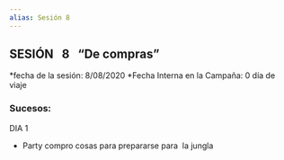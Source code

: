 ```yaml
---
alias: Sesión 8
---
```


## SESIÓN   8   “De compras”  

*fecha de la sesión: 8/08/2020
*Fecha Interna en la Campaña: 0 día de viaje

  

### Sucesos:

DIA 1
-   Party compro cosas para prepararse para  la jungla